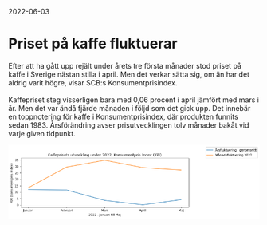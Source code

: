 2022-06-03
# Priset på kaffe fluktuerar

Efter att ha gått upp rejält under årets tre första månader stod priset på kaffe i Sverige nästan stilla i april. Men det verkar sätta sig, om än har det aldrig varit högre, visar SCB:s Konsumentprisindex.
<br>
<br>
Kaffepriset steg visserligen bara med 0,06 procent i april jämfört med mars i år. Men det var ändå fjärde månaden i följd som det gick upp. Det innebär en toppnotering för kaffe i Konsumentprisindex, där produkten funnits sedan 1983.
Årsförändring avser prisutvecklingen tolv månader bakåt vid varje given tidpunkt.

![Lineplot Kaffepris KPI](https://raw.githubusercontent.com/IoT-Dude/blogg_mtrl/main/kaffepris_KPI_Jan_Maj_i.png)

